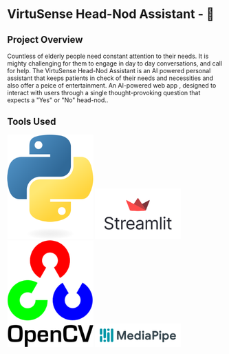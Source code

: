 # VirtuSense Head-Nod Assistant - 🤖

## Project Overview
Countless of elderly people need constant attention to their needs. It is mighty challenging for them to engage in day to day conversations, and
call for help. The VirtuSense Head-Nod Assistant is an AI powered personal assistant that keeps patients in check of their needs and necessities and also offer a peice of entertainment. An AI-powered web app , designed to interact with users through a single thought-provoking question that expects a "Yes" or "No" head-nod..

##  Tools Used
<img src="./images/image.png" alt="Image 1" width="200"/> <img src="./images/image-1.png" alt="Image 2" width="200"/> <img src="./images/image-2.png" alt="Image 3" width="200"/> <img src="./images/image-3.png" alt="Image 4" width="200"/>
